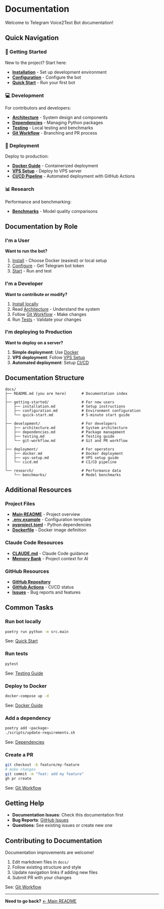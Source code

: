 # Documentation

Welcome to Telegram Voice2Text Bot documentation!

## Quick Navigation

### 🚀 Getting Started

New to the project? Start here:

- **[Installation](getting-started/installation.md)** - Set up development environment
- **[Configuration](getting-started/configuration.md)** - Configure the bot
- **[Quick Start](getting-started/quick-start.md)** - Run your first bot

### 💻 Development

For contributors and developers:

- **[Architecture](development/architecture.md)** - System design and components
- **[Dependencies](development/dependencies.md)** - Managing Python packages
- **[Testing](development/testing.md)** - Local testing and benchmarks
- **[Git Workflow](development/git-workflow.md)** - Branching and PR process

### 🚢 Deployment

Deploy to production:

- **[Docker Guide](deployment/docker.md)** - Containerized deployment
- **[VPS Setup](deployment/vps-setup.md)** - Deploy to VPS server
- **[CI/CD Pipeline](deployment/cicd.md)** - Automated deployment with GitHub Actions

### 📊 Research

Performance and benchmarking:

- **[Benchmarks](research/benchmarks/)** - Model quality comparisons

## Documentation by Role

### I'm a User

**Want to run the bot?**

1. [Install](getting-started/installation.md) - Choose Docker (easiest) or local setup
2. [Configure](getting-started/configuration.md) - Get Telegram bot token
3. [Start](getting-started/quick-start.md) - Run and test

### I'm a Developer

**Want to contribute or modify?**

1. [Install locally](getting-started/installation.md#method-1-local-development-poetry)
2. Read [Architecture](development/architecture.md) - Understand the system
3. Follow [Git Workflow](development/git-workflow.md) - Make changes
4. Run [Tests](development/testing.md) - Validate your changes

### I'm deploying to Production

**Want to deploy on a server?**

1. **Simple deployment**: Use [Docker](deployment/docker.md)
2. **VPS deployment**: Follow [VPS Setup](deployment/vps-setup.md)
3. **Automated deployment**: Setup [CI/CD](deployment/cicd.md)

## Documentation Structure

```
docs/
├── README.md (you are here)       # Documentation index
│
├── getting-started/               # For new users
│   ├── installation.md            # Setup instructions
│   ├── configuration.md           # Environment configuration
│   └── quick-start.md             # 5-minute start guide
│
├── development/                   # For developers
│   ├── architecture.md            # System architecture
│   ├── dependencies.md            # Package management
│   ├── testing.md                 # Testing guide
│   └── git-workflow.md            # Git and PR workflow
│
├── deployment/                    # For operators
│   ├── docker.md                  # Docker deployment
│   ├── vps-setup.md               # VPS setup guide
│   └── cicd.md                    # CI/CD pipeline
│
└── research/                      # Performance data
    └── benchmarks/                # Model benchmarks
```

## Additional Resources

### Project Files

- **[Main README](../README.md)** - Project overview
- **[.env.example](../.env.example)** - Configuration template
- **[pyproject.toml](../pyproject.toml)** - Python dependencies
- **[Dockerfile](../Dockerfile)** - Docker image definition

### Claude Code Resources

- **[CLAUDE.md](../CLAUDE.md)** - Claude Code guidance
- **[Memory Bank](../memory-bank/)** - Project context for AI

### GitHub Resources

- **[GitHub Repository](https://github.com/konstantinbalakin/telegram-voice2text-bot)**
- **[GitHub Actions](https://github.com/konstantinbalakin/telegram-voice2text-bot/actions)** - CI/CD status
- **[Issues](https://github.com/konstantinbalakin/telegram-voice2text-bot/issues)** - Bug reports and features

## Common Tasks

### Run bot locally
```bash
poetry run python -m src.main
```
See: [Quick Start](getting-started/quick-start.md)

### Run tests
```bash
pytest
```
See: [Testing Guide](development/testing.md)

### Deploy to Docker
```bash
docker-compose up -d
```
See: [Docker Guide](deployment/docker.md)

### Add a dependency
```bash
poetry add <package>
./scripts/update-requirements.sh
```
See: [Dependencies](development/dependencies.md)

### Create a PR
```bash
git checkout -b feature/my-feature
# make changes
git commit -m "feat: add my feature"
gh pr create
```
See: [Git Workflow](development/git-workflow.md)

## Getting Help

- **Documentation Issues**: Check this documentation first
- **Bug Reports**: [GitHub Issues](https://github.com/konstantinbalakin/telegram-voice2text-bot/issues)
- **Questions**: See existing issues or create new one

## Contributing to Documentation

Documentation improvements are welcome!

1. Edit markdown files in `docs/`
2. Follow existing structure and style
3. Update navigation links if adding new files
4. Submit PR with your changes

See: [Git Workflow](development/git-workflow.md)

---

**Need to go back?** [← Main README](../README.md)
